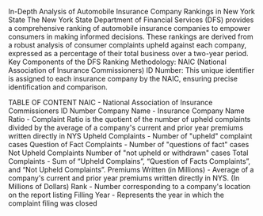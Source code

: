 In-Depth Analysis of Automobile Insurance Company Rankings in New York State 
The New York State Department of Financial Services (DFS) provides a comprehensive ranking of automobile insurance companies to empower consumers in making informed decisions. These rankings are derived from a robust analysis of consumer complaints upheld against each company, expressed as a percentage of their total business over a two-year period.
Key Components of the DFS Ranking Methodology:
NAIC (National Association of Insurance Commissioners) ID Number: This unique identifier is assigned to each insurance company by the NAIC, ensuring precise identification and comparison.

TABLE OF CONTENT
 NAIC - National Association of Insurance Commissioners ID Number 
Company Name - Insurance Company Name 
Ratio - Complaint Ratio is the quotient of the number of upheld complaints divided by the
 average of a company's current and prior year premiums written directly in NYS 
Upheld Complaints - Number of "upheld" complaint cases 
Question of Fact Complaints - Number of "questions of fact" cases Not Upheld Complaints 
Number of "not upheld or withdrawn" cases 
Total Complaints - Sum of “Upheld Complains”, “Question of Facts Complaints”, and “Not Upheld
 Complaints”.
 Premiums Written (in Millions) - Average of a company's current and prior year premiums written
 directly in NYS. (In Millions of Dollars)
 Rank - Number corresponding to a company's location on the report listing 
Filling Year - Represents the year in which the complaint filing was closed
